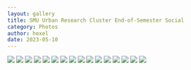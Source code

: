 ```yaml
---
layout: gallery
title: SMU Urban Research Cluster End-of-Semester Social
category: Photos
author: hexel
date: 2023-05-10
---
```


![](https://ucarecdn.com/9f6d4345-735c-4223-be36-e10a71fed030/urcmay2023groupcomp3.jpg)
![](https://ucarecdn.com/daaa842c-7809-4612-95b7-9b77e54cf85e/urcmay2023salami.jpg)
![](https://ucarecdn.com/b998655e-d856-4a50-a64b-a20d9f047bff/urcmay2023groupcomp2.jpg)
![](https://ucarecdn.com/94f0d891-3cbb-4330-b601-94e676e691b4/urcmay2023groupcomp1.jpg)
![](https://ucarecdn.com/91f93a23-c432-41be-b26b-1b01eb621ae6/urcmay202324.jpg)
![](https://ucarecdn.com/52f4f00f-698b-4e1e-a07c-94f339826ca5/urcmay202323.jpg)
![](https://ucarecdn.com/5b8273f2-625a-4e92-bfcc-cd6d82b6c9d4/urcmay202301.jpg)
![](https://ucarecdn.com/486675c8-69b8-428f-aaac-55dbdedf3560/urcmay202309.jpg)
![](https://ucarecdn.com/10c7c16a-7406-4553-abf3-3c7217eea754/urcmay202303.jpg)
![](https://ucarecdn.com/9c5eea82-3de7-4be4-aac2-9ca9a324fa0f/urcmay202306.jpg)
![](https://ucarecdn.com/7cb18c08-39e4-4fe9-8337-8669703ded24/urcmay202305.jpg)
![](https://ucarecdn.com/8e6bad6a-b047-4acf-b23c-f645d57e0955/urcmay202302.jpg)
![](https://ucarecdn.com/60375a48-b772-4309-af54-134dacb66743/urcmay202304.jpg)
![](https://ucarecdn.com/0b0c6c84-88e1-4ada-9a38-295edbe027e8/urcmay202315.jpg)
![](https://ucarecdn.com/1e31849d-42d4-4e7c-8bce-f94284644316/urcmay202321.jpg)
![](https://ucarecdn.com/f145b6bb-227f-4232-8145-a5ece8ad551a/urcmay202322.jpg)